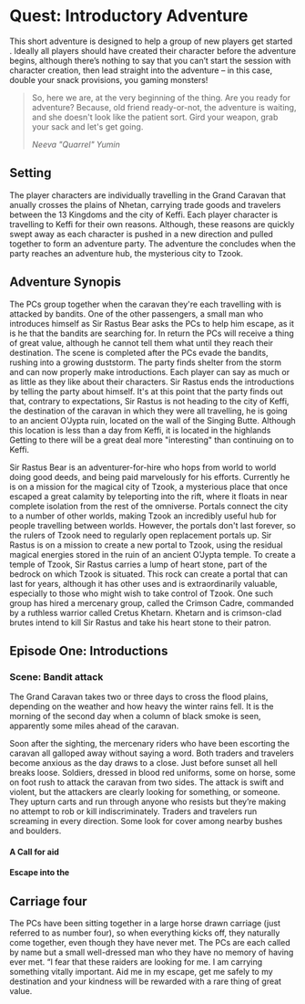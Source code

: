 # Quest: Introductory Adventure

This short adventure is designed to help a group of new players get started . Ideally all players should have created their character before the adventure begins, although there’s nothing to say that you can’t start the session with character creation, then lead straight into the adventure – in this case, double your snack provisions, you gaming monsters!

> So, here we are, at the very beginning of the thing. Are you ready for adventure? Because, old friend ready-or-not, the  adventure is waiting, and she doesn't look like the patient sort. Gird your weapon, grab your sack and let's get going. 
> 
> _Neeva "Quarrel" Yumin_

## Setting

The player characters are individually travelling in the Grand Caravan that anually crosses the plains of Nhetan, carrying trade goods and travelers between the 13 Kingdoms and the city of Keffi. Each player character is travelling to Keffi for their own reasons. Although, these reasons are quickly swept away as each character is pushed in a new direction and pulled together to form an adventure party. The adventure the concludes when the party reaches an adventure hub, the mysterious city to Tzook.

## Adventure Synopis

The PCs group together when the caravan they're each travelling with is attacked by bandits. One of the other passengers, a small man who introduces himself as Sir Rastus Bear asks the PCs to help him escape, as it is he that the bandits are searching for. In return the PCs will receive a thing of great value, although he cannot tell them what until they reach their destination. The scene is completed after the PCs evade the bandits, rushing into a growing duststorm. The party finds shelter from the storm and can now properly make introductions. Each player can say as much or as little as they like about their characters. Sir Rastus ends the introductions by telling the party about himself. It's at this point that the party finds out that, contrary to expectations, Sir Rastus is not heading to the city of Keffi, the destination of the caravan in which they were all travelling, he is going to an ancient O'Jypta ruin, located on the wall of the Singing Butte. Although this location is less than a day from Keffi, it is located in the highlands Getting to there will be a great deal more "interesting" than continuing on to Keffi.

Sir Rastus Bear is an adventurer-for-hire who hops from world to world doing good deeds, and being paid marvelously for his efforts. Currently he is on a mission for the magical city of Tzook, a mysterious place that once escaped a great calamity by teleporting into the rift, where it floats in near complete isolation from the rest of the omniverse. Portals connect the city to a number of other worlds, making Tzook an incredibly useful hub for people travelling between worlds. However, the portals don't last forever, so the rulers of Tzook need to regularly open replacement portals up. Sir Rastus is on a mission to create a new portal to Tzook, using the residual magical energies stored in the ruin of an ancient O'Jypta temple. To create a temple of Tzook, Sir Rastus carries a lump of heart stone, part of the bedrock on which Tzook is situated. This rock can create a portal that can last for years, although it has other uses and is extraordinarily valuable, especially to those who might wish to take control of Tzook. One such group has hired a mercenary group, called the Crimson Cadre, commanded by a ruthless warrior called Cretus Khetarn. Khetarn and is crimson-clad brutes intend to kill Sir Rastus and take his heart stone to their patron.



## Episode One: Introductions

### Scene: Bandit attack

The Grand Caravan takes two or three days to cross the flood plains, depending on the weather and how heavy the winter rains fell. It is the morning of the second day when a column of black smoke is seen, apparently some miles ahead of the caravan.

Soon after the sighting, the mercenary riders who have been escorting the caravan all galloped away without saying a word. Both traders and travelers become anxious as the day draws to a close. Just before sunset all hell breaks loose. Soldiers, dressed in blood red uniforms, some on horse, some on foot rush to attack the caravan from two sides. The attack is swift and violent, but the attackers are clearly looking for something, or someone. They upturn carts and run through anyone who resists but they’re making no attempt to rob or kill indiscriminately. Traders and travelers run screaming in every direction. Some look for cover among nearby bushes and boulders. 

#### A Call for aid


#### Escape into the 

## Carriage four

The PCs have been sitting together in a large horse drawn carriage (just referred to as number four), so when everything kicks off, they naturally come together, even though they have never met.
The PCs are each called by name but a small well-dressed man who they have no memory of having ever met. “I fear that these raiders are looking for me. I am carrying something vitally important. Aid me in my escape, get me safely to my destination and your kindness will be rewarded with a rare thing of great value. 

